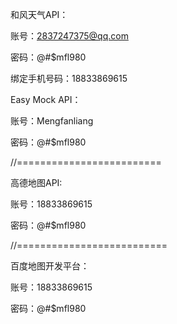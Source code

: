 和风天气API：

账号：2837247375@qq.com

密码：@#$mfl980

绑定手机号码：18833869615

Easy Mock API：

账号：Mengfanliang

密码：@#$mfl980


//=========================

高德地图API:

账号：18833869615

密码：@#$mfl980

//==========================

百度地图开发平台：

账号：18833869615

密码：@#$mfl980
